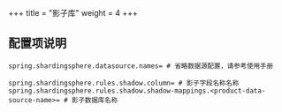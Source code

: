 +++
title = "影子库"
weight = 4
+++

## 配置项说明

```properties
spring.shardingsphere.datasource.names= # 省略数据源配置，请参考使用手册

spring.shardingsphere.rules.shadow.column= # 影子字段名称名称
spring.shardingsphere.rules.shadow.shadow-mappings.<product-data-source-name>= # 影子数据库名称
```